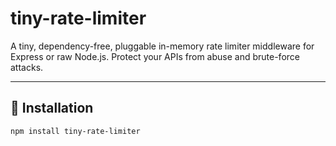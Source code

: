 # tiny-rate-limiter

A tiny, dependency-free, pluggable in-memory rate limiter middleware for Express or raw Node.js. Protect your APIs from abuse and brute-force attacks.

---

## 🚀 Installation

```bash
npm install tiny-rate-limiter
